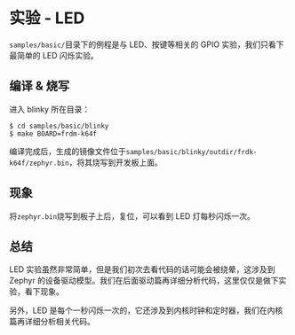 # 实验 - LED

`samples/basic/`目录下的例程是与 LED、按键等相关的 GPIO 实验，我们只看下最简单的 LED 闪烁实验。

## 编译 & 烧写

进入 blinky 所在目录：
```
$ cd samples/basic/blinky 
$ make BOARD=frdm-k64f
```
编译完成后，生成的镜像文件位于`samples/basic/blinky/outdir/frdk-k64f/zephyr.bin`，将其烧写到开发板上面。

## 现象

将`zephyr.bin`烧写到板子上后，复位，可以看到 LED 灯每秒闪烁一次。

## 总结

LED 实验虽然非常简单，但是我们初次去看代码的话可能会被绕晕，这涉及到 Zephyr 的设备驱动模型。我们在后面驱动篇再详细分析代码，这里仅仅是做下实验，看下现象。

另外，LED 是每个一秒闪烁一次的，它还涉及到内核时钟和定时器，我们在内核篇再详细分析相关代码。